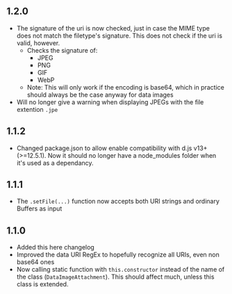## 1.2.0
* The signature of the uri is now checked, just in case the MIME type does not match the filetype's signature. This does not check if the uri is valid, however.
    * Checks the signature of:
        * JPEG
        * PNG
        * GIF
        * WebP
    * Note: This will only work if the encoding is base64, which in practice should always be the case anyway for data images
* Will no longer give a warning when displaying JPEGs with the file extention `.jpe`

## 1.1.2
* Changed package.json to allow enable compatibility with d.js v13+ (>=12.5.1). Now it should no longer have a node_modules folder when it's used as a dependancy.

## 1.1.1
* The `.setFile(...)` function now accepts both URI strings and ordinary Buffers as input

## 1.1.0
* Added this here changelog
* Improved the data URI RegEx to hopefully recognize all URIs, even non base64 ones
* Now calling static function with `this.constructor` instead of the name of the class (`DataImageAttachment`). This should affect much, unless this class is extended.